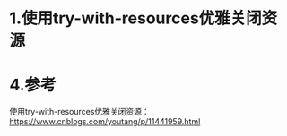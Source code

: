 # 1.使用try-with-resources优雅关闭资源

# 4.参考
使用try-with-resources优雅关闭资源：
https://www.cnblogs.com/youtang/p/11441959.html

